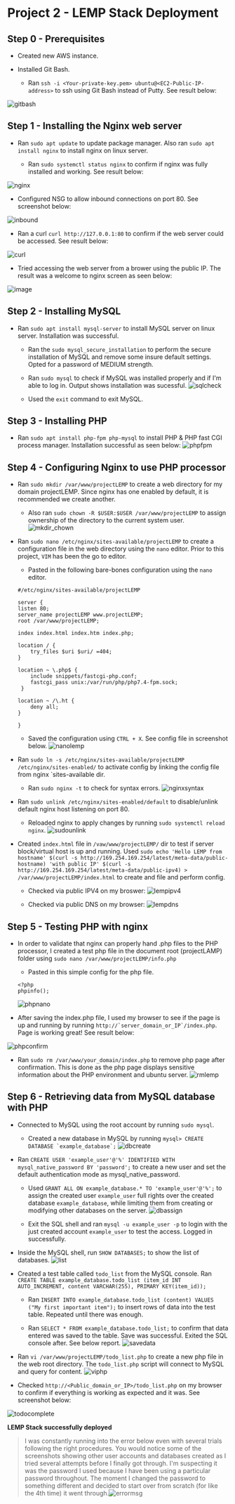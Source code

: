 # Project 2 - LEMP Stack Deployment

**Step 0 - Prerequisites**
---

- Created new AWS instance.

- Installed Git Bash.

    - Ran `ssh -i <Your-private-key.pem> ubuntu@<EC2-Public-IP-address>` to ssh using Git Bash instead of Putty. See result below:

![gitbash](images/gitbash.png)

**Step 1 - Installing the Nginx web server**
---

- Ran `sudo apt update` to update package manager. Also ran `sudo apt install nginx` to install nginx on linux server.

    - Ran `sudo systemctl status nginx` to confirm if nginx was fully installed and working. See result below:

![nginx](images/nginxrunning.png)

- Configured NSG to allow inbound connections on port 80. See screenshot below:

![inbound](images/editinbound.png)

- Ran a curl `curl http://127.0.0.1:80` to confirm if the web server could be accessed. See result below:

![curl](images/nginxcurl.png)

- Tried accessing the web server from a brower using the public IP. The result was a welcome to nginx screen as seen below:

![image](https://github.com/jaymineh/P2_LEMP_Deployment/assets/91850543/5d3d1927-cba0-4905-8422-19104cc13277)


**Step 2 - Installing MySQL**
---

- Ran `sudo apt install mysql-server` to install MySQL server on linux server. Installation was successful.

    - Ran the `sudo mysql_secure_installation` to perform the secure installation of MySQL and remove some insure default settings. Opted for a password of MEDIUM strength.

    - Ran `sudo mysql` to check if MySQL was installed properly and if I'm able to log in. Output shows installation was sucessful.
![sqlcheck](images/mysqlcheck.png)
    - Used the `exit` command to exit MySQL.

**Step 3 - Installing PHP**
---

- Ran `sudo apt install php-fpm php-mysql` to install PHP & PHP fast CGI process manager. Installation successful as seen below:
![phpfpm](images/phpfpm.png)

**Step 4 - Configuring Nginx to use PHP processor**
---

- Ran `sudo mkdir /var/www/projectLEMP` to create a web directory for my domain projectLEMP. Since nginx has one enabled by default, it is recommended we create another.
    - Also ran `sudo chown -R $USER:$USER /var/www/projectLEMP` to assign ownership of the directory to the current system user.
![mkdir_chown](images/mkdir_chown.png)

- Ran `sudo nano /etc/nginx/sites-available/projectLEMP` to create a configuration file in the web directory using the `nano` editor. Prior to this project, `VIM` has been the go to editor.

    - Pasted in the following bare-bones configuration using the `nano` editor.

    ```
    #/etc/nginx/sites-available/projectLEMP

    server {
    listen 80;
    server_name projectLEMP www.projectLEMP;
    root /var/www/projectLEMP;

    index index.html index.htm index.php;

    location / {
        try_files $uri $uri/ =404;
    }

    location ~ \.php$ {
        include snippets/fastcgi-php.conf;
        fastcgi_pass unix:/var/run/php/php7.4-fpm.sock;
     }

    location ~ /\.ht {
        deny all;
    }

    }
    ```

    - Saved the configuration using `CTRL + X`. See config file in screenshot below.
    ![nanolemp](images/nanolemp.png)

- Ran `sudo ln -s /etc/nginx/sites-available/projectLEMP /etc/nginx/sites-enabled/` to activate config by linking the config file from nginx `sites-available dir.

    - Ran `sudo nginx -t` to check for syntax errors.
![nginxsyntax](images/nginxsyntax.png)

- Ran `sudo unlink /etc/nginx/sites-enabled/default` to disable/unlink default nginx host listening on port 80.

    - Reloaded nginx to apply changes by running `sudo systemctl reload nginx`.
![sudounlink](images/sudounlink.png)

- Created `index.html` file in `/vaw/www/projectLEMP/` dir to test if server block/virtual host is up and running. Used `sudo echo 'Hello LEMP from hostname' $(curl -s http://169.254.169.254/latest/meta-data/public-hostname) 'with public IP' $(curl -s http://169.254.169.254/latest/meta-data/public-ipv4) > /var/www/projectLEMP/index.html` to create and file and perform config.

    - Checked via public IPV4 on my broswer:
![lempipv4](images/lempipv4.png)

    - Checked via public DNS on my browser:
![lempdns](images/lempdns.png)

**Step 5 - Testing PHP with nginx**
---

- In order to validate that nginx can properly hand .php files to the PHP processor, I created a test php file in the document root (projectLAMP) folder using `sudo nano /var/www/projectLEMP/info.php`

    - Pasted in this simple config for the php file.
    ```
    <?php
    phpinfo();
    ```
    ![phpnano](images/phpnano.png)

- After saving the index.php file, I used my browser to see if the page is up and running by running ``http://`server_domain_or_IP`/index.php``. Page is working great! See result below:

![phpconfirm](images/phpconfirm.png)

- Ran `sudo rm /var/www/your_domain/index.php` to remove php page after confirmation. This is done as the php page displays sensitive information about the PHP environment and ubuntu server.
![rmlemp](images/rmlemp.png)

**Step 6 - Retrieving data from MySQL database with PHP**
---

- Connected to MySQL using the root account by running `sudo mysql`.
    - Created a new database in MySQL by running ``mysql> CREATE DATABASE `example_database`;``
![dbcreate](images/dbcreate.png)

- Ran `CREATE USER 'example_user'@'%' IDENTIFIED WITH mysql_native_password BY 'password';` to create a new user and set the default authentication mode as mysql_native_password.

    - Used `GRANT ALL ON example_database.* TO 'example_user'@'%';` to assign the created user `example_user` full rights over the created database `example_database`, while limiting them from creating or modifying other databases on the server.
![dbassign](images/dbassign.png)

    - Exit the SQL shell and ran `mysql -u example_user -p` to login with the just created account `example_user` to test the access. Logged in successfully.

- Inside the MySQL shell, run `SHOW DATABASES;` to show the list of databases.
![list](images/list.png)

- Created a test table called `todo_list` from the MySQL console. Ran `CREATE TABLE example_database.todo_list (item_id INT AUTO_INCREMENT, content VARCHAR(255), PRIMARY KEY(item_id));`

    - Ran `INSERT INTO example_database.todo_list (content) VALUES ("My first important item");` to insert rows of data into the test table. Repeated until there was enough.

    - Ran `SELECT * FROM example_database.todo_list;` to confirm that data entered was saved to the table. Save was successful. Exited the SQL console after. See below report.
![savedata](images/savedata.png)

- Ran `vi /var/www/projectLEMP/todo_list.php` to create a new php file in the web root directory. The `todo_list.php` script will connect to MySQL and query for content.
![viphp](images/viphp.png)

- Checked `http://<Public_domain_or_IP>/todo_list.php` on my browser to confirm if everything is working as expected and it was. See screenshot below:

![todocomplete](images/list.png)

**LEMP Stack successfully deployed**

>I was constantly running into the error below even with several trials following the right procedures. You would notice some of the screenshots showing other user accounts and databases created as I tried several attempts before I finally got through. I'm suspecting it was the password I used because I have been using a particular password throughout. The moment I changed the password to something different and decided to start over from scratch (for like the 4th time) it went through.![errormsg](images/errormsg.png)







